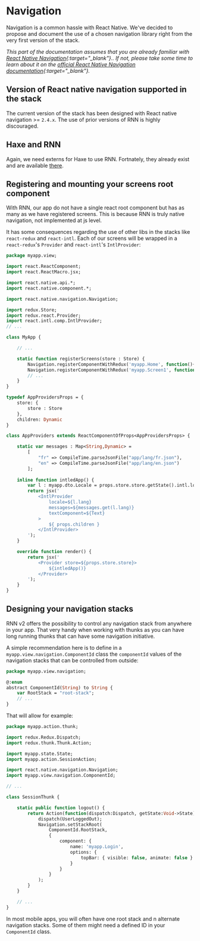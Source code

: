 ---
---
# Navigation

Navigation is a common hassle with React Native. We've decided to propose and document the use of a chosen navigation library right from the very first version of the stack.

*This part of the documentation assumes that you are already familiar with [React Native Navigation](https://github.com/haxe-react/react-native-navigation){:target="_blank"}.. If not, please take some time to learn about it on the [official React Native Navigation documentation](https://wix.github.io/react-native-navigation/#/){:target="_blank"}.*

## Version of React native navigation supported in the stack

The current version of the stack has been designed with React native navigation >= `2.4.x`. The use of prior versions of RNN is highly discouraged.

## Haxe and RNN

Again, we need externs for Haxe to use RNN. Fortnately, they already exist and are available [there](https://github.com/haxe-react/react-native-navigation).

## Registering and mounting your screens root component

With RNN, our app do not have a single react root component but has as many as we have registered screens. This is because RNN is truly native navigation, not implemented at js level.

It has some consequences regarding the use of other libs in the stacks like `react-redux` and `react-intl`. Each of our screens will be wrapped in a `react-redux`'s `Provider` and `react-intl`'s `IntlProvider`:

```haxe 
package myapp.view;

import react.ReactComponent;
import react.ReactMacro.jsx;

import react.native.api.*;
import react.native.component.*;

import react.native.navigation.Navigation;

import redux.Store;
import redux.react.Provider;
import react.intl.comp.IntlProvider;
// ...

class MyApp {

    // ...

    static function registerScreens(store : Store) {
        Navigation.registerComponentWithRedux('myapp.Home', function(){ return myapp.view.screen.Home; }, AppProviders, { store: store });
        Navigation.registerComponentWithRedux('myapp.Screen1', function(){ return myapp.view.screen.Screen1; }, AppProviders, { store: store });
        // ...
    }
}

typedef AppProvidersProps = {
    store: {
        store : Store
    },
    children: Dynamic
}

class AppProviders extends ReactComponentOfProps<AppProvidersProps> {

    static var messages : Map<String,Dynamic> =
        [
            "fr" => CompileTime.parseJsonFile("app/lang/fr.json"),
            "en" => CompileTime.parseJsonFile("app/lang/en.json")
        ];
    
    inline function intledApp() {
        var l : myapp.dto.Locale = props.store.store.getState().intl.locale;
        return jsx('
            <IntlProvider 
                locale=${l.lang}
                messages=${messages.get(l.lang)}
                textComponent=${Text}
            >
                ${ props.children }
            </IntlProvider>
        ');
    }

    override function render() {
        return jsx('
            <Provider store=${props.store.store}>
                ${intledApp()}
            </Provider>
        ');
    }
}
```

## Designing your navigation stacks

RNN v2 offers the possibility to control any navigation stack from anywhere in your app. That very handy when working with thunks as you can have long running thunks that can have some navigation initiative.

A simple recommendation here is to define in a `myapp.view.navigation.ComponentId` class the `componentId` values of the navigation stacks that can be controlled from outside:

```haxe
package myapp.view.navigation;

@:enum
abstract ComponentId(String) to String {
    var RootStack = "root-stack";
    // ...
}
```
That will allow for example:
```haxe
package myapp.action.thunk;

import redux.Redux.Dispatch;
import redux.thunk.Thunk.Action;

import myapp.state.State;
import myapp.action.SessionAction;

import react.native.navigation.Navigation;
import myapp.view.navigation.ComponentId;

// ...

class SessionThunk {

    static public function logout() {
        return Action(function(dispatch:Dispatch, getState:Void->State) {
            dispatch(UserLoggedOut);
            Navigation.setStackRoot(
                ComponentId.RootStack,
                {
                    component: {
                        name: 'myapp.Login',
                        options: {
                            topBar: { visible: false, animate: false }
                        }
                    }
                }
            );
        }
    }

    // ...
}
```

In most mobile apps, you will often have one root stack and n alternate navigation stacks. Some of them might need a defined ID in your `ComponentId` class.
